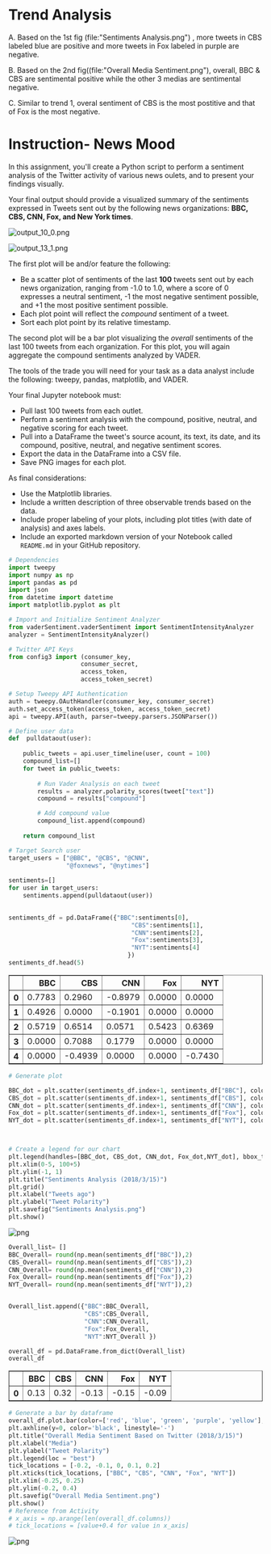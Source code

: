 
# Trend Analysis
A. Based on the 1st fig (file:"Sentiments Analysis.png") , more tweets in CBS labeled blue are positive and more tweets in Fox labeled in purple are negative.

B. Based on the 2nd fig((file:"Overall Media Sentiment.png"), overall, BBC & CBS are sentimental positive while the other 3 medias are sentimental negative. 

C. Similar to trend 1, overal sentiment of CBS is the most postitive and that of Fox is the most negative.


# Instruction- News Mood

In this assignment, you'll create a Python script to perform a sentiment analysis of the Twitter activity of various news oulets, and to present your findings visually.

Your final output should provide a visualized summary of the sentiments expressed in Tweets sent out by the following news organizations: __BBC, CBS, CNN, Fox, and New York times__.

![output_10_0.png](output_10_0.png)

![output_13_1.png](output_13_1.png)

The first plot will be and/or feature the following:

* Be a scatter plot of sentiments of the last __100__ tweets sent out by each news organization, ranging from -1.0 to 1.0, where a score of 0 expresses a neutral sentiment, -1 the most negative sentiment possible, and +1 the most positive sentiment possible.
* Each plot point will reflect the _compound_ sentiment of a tweet.
* Sort each plot point by its relative timestamp.

The second plot will be a bar plot visualizing the _overall_ sentiments of the last 100 tweets from each organization. For this plot, you will again aggregate the compound sentiments analyzed by VADER.

The tools of the trade you will need for your task as a data analyst include the following: tweepy, pandas, matplotlib, and VADER.

Your final Jupyter notebook must:

* Pull last 100 tweets from each outlet.
* Perform a sentiment analysis with the compound, positive, neutral, and negative scoring for each tweet. 
* Pull into a DataFrame the tweet's source acount, its text, its date, and its compound, positive, neutral, and negative sentiment scores.
* Export the data in the DataFrame into a CSV file.
* Save PNG images for each plot.

As final considerations:

* Use the Matplotlib libraries.
* Include a written description of three observable trends based on the data. 
* Include proper labeling of your plots, including plot titles (with date of analysis) and axes labels.
* Include an exported markdown version of your Notebook called  `README.md` in your GitHub repository.  



```python
# Dependencies
import tweepy
import numpy as np
import pandas as pd
import json
from datetime import datetime
import matplotlib.pyplot as plt

# Import and Initialize Sentiment Analyzer
from vaderSentiment.vaderSentiment import SentimentIntensityAnalyzer
analyzer = SentimentIntensityAnalyzer()

# Twitter API Keys
from config3 import (consumer_key, 
                    consumer_secret, 
                    access_token, 
                    access_token_secret)

# Setup Tweepy API Authentication
auth = tweepy.OAuthHandler(consumer_key, consumer_secret)
auth.set_access_token(access_token, access_token_secret)
api = tweepy.API(auth, parser=tweepy.parsers.JSONParser())
```


```python
# Define user data
def  pulldataout(user):
    
    public_tweets = api.user_timeline(user, count = 100)  
    compound_list=[]
    for tweet in public_tweets:
    
        # Run Vader Analysis on each tweet
        results = analyzer.polarity_scores(tweet["text"])
        compound = results["compound"]        

        # Add compound value     
        compound_list.append(compound)    
    
    return compound_list
```


```python
# Target Search user
target_users = ["@BBC", "@CBS", "@CNN",
                "@foxnews", "@nytimes"]
    
sentiments=[]
for user in target_users:
    sentiments.append(pulldataout(user))
    
```


```python
sentiments_df = pd.DataFrame({"BBC":sentiments[0], 
                                  "CBS":sentiments[1],
                                  "CNN":sentiments[2],
                                  "Fox":sentiments[3],
                                  "NYT":sentiments[4]
                                 })
sentiments_df.head(5)
```




<div>
<style>
    .dataframe thead tr:only-child th {
        text-align: right;
    }

    .dataframe thead th {
        text-align: left;
    }

    .dataframe tbody tr th {
        vertical-align: top;
    }
</style>
<table border="1" class="dataframe">
  <thead>
    <tr style="text-align: right;">
      <th></th>
      <th>BBC</th>
      <th>CBS</th>
      <th>CNN</th>
      <th>Fox</th>
      <th>NYT</th>
    </tr>
  </thead>
  <tbody>
    <tr>
      <th>0</th>
      <td>0.7783</td>
      <td>0.2960</td>
      <td>-0.8979</td>
      <td>0.0000</td>
      <td>0.0000</td>
    </tr>
    <tr>
      <th>1</th>
      <td>0.4926</td>
      <td>0.0000</td>
      <td>-0.1901</td>
      <td>0.0000</td>
      <td>0.0000</td>
    </tr>
    <tr>
      <th>2</th>
      <td>0.5719</td>
      <td>0.6514</td>
      <td>0.0571</td>
      <td>0.5423</td>
      <td>0.6369</td>
    </tr>
    <tr>
      <th>3</th>
      <td>0.0000</td>
      <td>0.7088</td>
      <td>0.1779</td>
      <td>0.0000</td>
      <td>0.0000</td>
    </tr>
    <tr>
      <th>4</th>
      <td>0.0000</td>
      <td>-0.4939</td>
      <td>0.0000</td>
      <td>0.0000</td>
      <td>-0.7430</td>
    </tr>
  </tbody>
</table>
</div>




```python
# Generate plot

BBC_dot = plt.scatter(sentiments_df.index+1, sentiments_df["BBC"], color="red", label="BBC")
CBS_dot = plt.scatter(sentiments_df.index+1, sentiments_df["CBS"], color="blue", label="CBS")
CNN_dot = plt.scatter(sentiments_df.index+1, sentiments_df["CNN"], color="Green", label="CNN")
Fox_dot = plt.scatter(sentiments_df.index+1, sentiments_df["Fox"], color="purple", label="Fox")
NYT_dot = plt.scatter(sentiments_df.index+1, sentiments_df["NYT"], color="yellow", label="NYT")



# Create a legend for our chart
plt.legend(handles=[BBC_dot, CBS_dot, CNN_dot, Fox_dot,NYT_dot], bbox_to_anchor=(1.04,0), loc="lower left", borderaxespad=0)
plt.xlim(0-5, 100+5)
plt.ylim(-1, 1)
plt.title("Sentiments Analysis (2018/3/15)")
plt.grid()
plt.xlabel("Tweets ago")
plt.ylabel("Tweet Polarity")
plt.savefig("Sentiments Analysis.png")
plt.show()
```


![png](output_6_0.png)



```python
Overall_list= []
BBC_Overall= round(np.mean(sentiments_df["BBC"]),2)
CBS_Overall= round(np.mean(sentiments_df["CBS"]),2)
CNN_Overall= round(np.mean(sentiments_df["CNN"]),2)
Fox_Overall= round(np.mean(sentiments_df["Fox"]),2)
NYT_Overall= round(np.mean(sentiments_df["NYT"]),2)


Overall_list.append({"BBC":BBC_Overall, 
                     "CBS":CBS_Overall,
                     "CNN":CNN_Overall,
                     "Fox":Fox_Overall,
                     "NYT":NYT_Overall })

overall_df = pd.DataFrame.from_dict(Overall_list)
overall_df

```




<div>
<style>
    .dataframe thead tr:only-child th {
        text-align: right;
    }

    .dataframe thead th {
        text-align: left;
    }

    .dataframe tbody tr th {
        vertical-align: top;
    }
</style>
<table border="1" class="dataframe">
  <thead>
    <tr style="text-align: right;">
      <th></th>
      <th>BBC</th>
      <th>CBS</th>
      <th>CNN</th>
      <th>Fox</th>
      <th>NYT</th>
    </tr>
  </thead>
  <tbody>
    <tr>
      <th>0</th>
      <td>0.13</td>
      <td>0.32</td>
      <td>-0.13</td>
      <td>-0.15</td>
      <td>-0.09</td>
    </tr>
  </tbody>
</table>
</div>




```python
# Generate a bar by dataframe
overall_df.plot.bar(color=['red', 'blue', 'green', 'purple', 'yellow'], alpha=1)
plt.axhline(y=0, color='black', linestyle='-')
plt.title("Overall Media Sentiment Based on Twitter (2018/3/15)")
plt.xlabel("Media")
plt.ylabel("Tweet Polarity")
plt.legend(loc = "best")
tick_locations = [-0.2, -0.1, 0, 0.1, 0.2]
plt.xticks(tick_locations, ["BBC", "CBS", "CNN", "Fox", "NYT"])
plt.xlim(-0.25, 0.25)
plt.ylim(-0.2, 0.4)
plt.savefig("Overall Media Sentiment.png")
plt.show()
# Reference from Activity
# x_axis = np.arange(len(overall_df.columns))
# tick_locations = [value+0.4 for value in x_axis]
```


![png](output_8_0.png)

